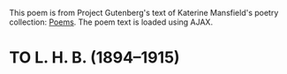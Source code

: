 This poem is from  Project Gutenberg's text of Katerine Mansfield's poetry collection: [Poems](https://www.gutenberg.org/files/59276/59276-0.txt). The poem text is loaded using AJAX.

# TO L. H. B. (1894–1915)

<div id="poem-text"></div>
<div id="poem-year"></div>
